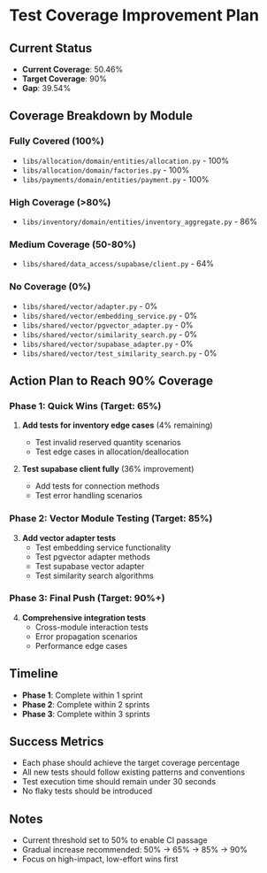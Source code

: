 # Test Coverage Improvement Plan

## Current Status

- **Current Coverage**: 50.46%
- **Target Coverage**: 90%
- **Gap**: 39.54%

## Coverage Breakdown by Module

### Fully Covered (100%)

- `libs/allocation/domain/entities/allocation.py` - 100%
- `libs/allocation/domain/factories.py` - 100%
- `libs/payments/domain/entities/payment.py` - 100%

### High Coverage (>80%)

- `libs/inventory/domain/entities/inventory_aggregate.py` - 86%

### Medium Coverage (50-80%)

- `libs/shared/data_access/supabase/client.py` - 64%

### No Coverage (0%)

- `libs/shared/vector/adapter.py` - 0%
- `libs/shared/vector/embedding_service.py` - 0%
- `libs/shared/vector/pgvector_adapter.py` - 0%
- `libs/shared/vector/similarity_search.py` - 0%
- `libs/shared/vector/supabase_adapter.py` - 0%
- `libs/shared/vector/test_similarity_search.py` - 0%

## Action Plan to Reach 90% Coverage

### Phase 1: Quick Wins (Target: 65%)

1. **Add tests for inventory edge cases** (4% remaining)
   - Test invalid reserved quantity scenarios
   - Test edge cases in allocation/deallocation

2. **Test supabase client fully** (36% improvement)
   - Add tests for connection methods
   - Test error handling scenarios

### Phase 2: Vector Module Testing (Target: 85%)

3. **Add vector adapter tests**
   - Test embedding service functionality
   - Test pgvector adapter methods
   - Test supabase vector adapter
   - Test similarity search algorithms

### Phase 3: Final Push (Target: 90%+)

4. **Comprehensive integration tests**
   - Cross-module interaction tests
   - Error propagation scenarios
   - Performance edge cases

## Timeline

- **Phase 1**: Complete within 1 sprint
- **Phase 2**: Complete within 2 sprints
- **Phase 3**: Complete within 3 sprints

## Success Metrics

- Each phase should achieve the target coverage percentage
- All new tests should follow existing patterns and conventions
- Test execution time should remain under 30 seconds
- No flaky tests should be introduced

## Notes

- Current threshold set to 50% to enable CI passage
- Gradual increase recommended: 50% → 65% → 85% → 90%
- Focus on high-impact, low-effort wins first
